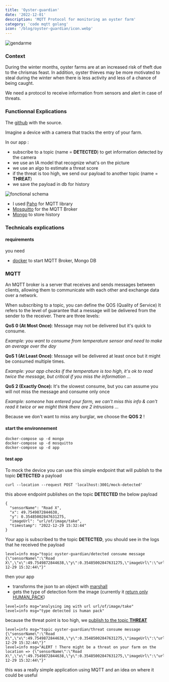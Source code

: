 ```yaml
---
title: 'Oyster-guardian'
date: '2022-12-01'
description: 'MQTT Protocol for monitoring an oyster farm'
category: 'code mqtt golang'
icon: '/blog/oyster-guardian/icon.webp'
---
```


![gendarme](/blog/oyster-guardian/gendarme.webp)
### Context
During the winter months, oyster farms are at an increased risk of theft due to the chrismas feast. In addition, oyster thieves may be more motivated to steal during the winter when there is less activity and less of a chance of being caught.

We need a protocol to receive information from sensors and alert in case of threats.

### Functionnal Explications
The [github](https://github.com/IPreferWater/oyster-guardian) with the source.

Imagine a device with a camera that tracks the entry of your farm.

In our app :
- subscribe to a topic (name = **DETECTED**) to get information detected by the camera
- we use an IA model that recognize what's on the picture
- we use an algo to estimate a threat score
- if the threat is too high, we send our payload to another topic (name = **THREAT**)
- we save the payload in db for history

![fonctional schema](/blog/oyster-guardian/miro_fonctional_schema.webp)


- I used [Paho](https://github.com/eclipse/paho.mqtt.golang) for MQTT library
- [Mosquitto](https://hub.docker.com/r/vimagick/mosquitto) for the MQTT Broker
- [Mongo](https://hub.docker.com/_/mongo) to store history


### Technicals explications

#### requirements
you need
- [docker](https://docs.docker.com/get-docker/) to start MQTT Broker, Mongo DB

### MQTT

An MQTT broker is a server that receives and sends messages between clients, allowing them to communicate with each other and exchange data over a network.

When subscribing to a topic, you can define the QOS (Quality of Service) 
It refers to the level of guarantee that a message will be delivered from the sender to the receiver. There are three levels:

**QoS 0 (At Most Once)**: Message may not be delivered but it's quick to consume.

*Example: you want to consume from temperature sensor and need to make an average over the day*


**QoS 1 (At Least Once)**: Message will be delivered at least once but it might be consumed multiple times.

*Example: your app checks if the temperature is too high, it's ok to read twice the message, but critical if you miss the information ...*

**QoS 2 (Exactly Once):** It's the slowest consume, but you can assume you will not miss the message and consume only once

*Example: someone has entered your farm, we can't miss this info & can't read it twice or we might think there are 2 intrusions ...*

Because we don't want to miss any burglar, we choose the **QOS 2** !

#### start the environnement

```
docker-compose up -d mongo
docker-compose up -d mosquitto
docker-compose up -d app
```

#### test app

To mock the device you can use this simple endpoint that will publish to the topic **DETECTED** a payload

```
curl --location --request POST 'localhost:3001/mock-detected'
```

this above endpoint publishes on the topic **DETECTED** the below payload
```
{
  "sensorName": "Road X",
  "x": 49.7549872844638,
  "y": 0.35485002847631275,
  "imageUrl": "url/of/image/take",
  "timestamp": "2022-12-29 15:32:44"
}
```

Your app is subscribed to the topic **DETECTED**, you should see in the logs that he received the payload

```
level=info msg="topic oyster-guardian/detected consume message {\"sensorName\":\"Road X\",\"x\":49.7549872844638,\"y\":0.35485002847631275,\"imageUrl\":\"url/of/image/take\",\"timestamp\":\"2022-12-29 15:32:44\"}"
```
then your app 
- transforms the json to an object with [marshall](https://github.com/IPreferWater/oyster-guardian/blob/main/go/service/oyster-guardian.go#L13)
- gets the type of detection form the image (currently it [return only HUMAN_PACK](https://github.com/IPreferWater/oyster-guardian/blob/main/go/service/image-recognition.go#L13))
```
level=info msg="analysing img with url url/of/image/take"
level=info msg="type detected is human pack"
```
because the threat point is too high, we [publish to the topic **THREAT**](https://github.com/IPreferWater/oyster-guardian/blob/main/go/service/oyster-guardian.go#L25)


```
level=info msg="topic oyster-guardian/threat consume message {\"sensorName\":\"Road X\",\"x\":49.7549872844638,\"y\":0.35485002847631275,\"imageUrl\":\"url/of/image/take\",\"timestamp\":\"2022-12-29 15:32:44\"}"
level=info msg="ALERT ! There might be a threat on your farm on the location => {\"sensorName\":\"Road X\",\"x\":49.7549872844638,\"y\":0.35485002847631275,\"imageUrl\":\"url/of/image/take\",\"timestamp\":\"2022-12-29 15:32:44\"}"
```

this was a really simple application using MQTT and an idea on where it could be useful
